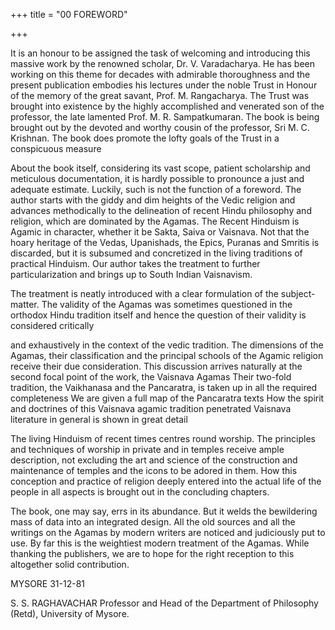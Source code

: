 +++
title = "00 FOREWORD"

+++

It is an honour to be assigned the task of welcoming and introducing this massive work by the renowned scholar, Dr. V. Varadacharya. He has been working on this theme for decades with admirable thoroughness and the present publication embodies his lectures under the noble Trust in Honour of the memory of the great savant, Prof. M. Rangacharya. The Trust was brought into existence by the highly accomplished and venerated son of the professor, the late lamented Prof. M. R. Sampatkumaran. The book is being brought out by the devoted and worthy cousin of the professor, Sri M. C. Krishnan. The book does promote the lofty goals of the Trust in a conspicuous measure 

About the book itself, considering its vast scope, patient scholarship and meticulous documentation, it is hardly possible to pronounce a just and adequate estimate. Luckily, such is not the function of a foreword. The author starts with the giddy and dim heights of the Vedic religion and advances methodically to the delineation of recent Hindu philosophy and religion, which are dominated by the Agamas. The Recent Hinduism is Agamic in character, whether it be Sakta, Saiva or Vaisnava. Not that the hoary heritage of the Vedas, Upanishads, the Epics, Puranas and Smritis is discarded, but it is subsumed and concretized in the living traditions of practical Hinduism. Our author takes the treatment to further particularization and brings up to South Indian Vaisnavism. 

The treatment is neatly introduced with a clear formulation of the subject-matter. The validity of the Agamas was sometimes questioned in the orthodox Hindu tradition itself and hence the question of their validity is considered critically 

and exhaustively in the context of the vedic tradition. The dimensions of the Agamas, their classification and the principal schools of the Agamic religion receive their due consideration. This discussion arrives naturally at the second focal point of the work, the Vaisnava Agamas Their two-fold tradition, the Vaikhanasa and the Pancaratra, is taken up in all the required completeness We are given a full map of the Pancaratra texts How the spirit and doctrines of this Vaisnava agamic tradition penetrated Vaisnava literature in general is shown in great detail 

The living Hinduism of recent times centres round worship. The principles and techniques of worship in private and in temples receive ample description, not excluding the art and science of the construction and maintenance of temples and the icons to be adored in them. How this conception and practice of religion deeply entered into the actual life of the people in all aspects is brought out in the concluding chapters. 

The book, one may say, errs in its abundance. But it welds the bewildering mass of data into an integrated design. All the old sources and all the writings on the Agamas by modern writers are noticed and judiciously put to use. By far this is the weightiest modern treatment of the Agamas. While thanking the publishers, we are to hope for the right reception to this altogether solid contribution. 



MYSORE 31-12-81   

S. S. RAGHAVACHAR Professor and Head of the Department of Philosophy (Retd), University of Mysore. 


